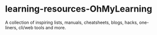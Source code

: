 # learning-resources-OhMyLearning
A collection of inspiring lists, manuals, cheatsheets, blogs, hacks, one-liners, cli/web tools and more.
